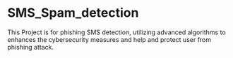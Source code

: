 # SMS_Spam_detection
This Project is for phishing SMS detection, utilizing advanced algorithms to enhances the cybersecurity measures and help and protect user from phishing attack.
